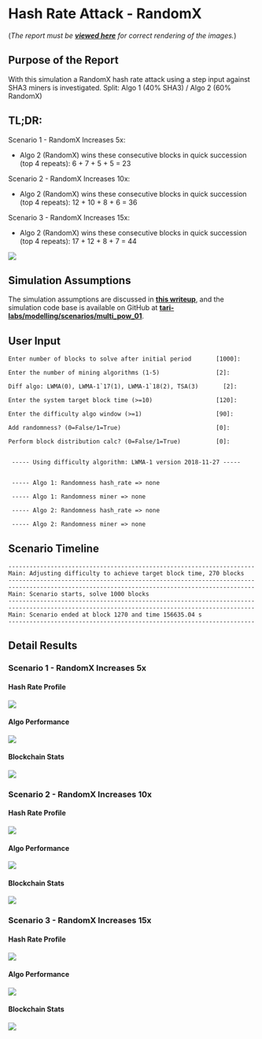 # Hash Rate Attack - RandomX

(_The report must be [**viewed here**](https://demo.hedgedoc.org/s/cKgrfUlG3) for correct rendering of the images._)

## Purpose of the Report

With this simulation a RandomX hash rate attack using a step input against SHA3 miners is investigated.
Split: Algo 1 (40% SHA3) / Algo 2 (60% RandomX)


## TL;DR:

Scenario 1 - RandomX Increases 5x:

- Algo 2 (RandomX) wins these consecutive blocks in quick succession (top 4 repeats): 6 + 7 + 5 + 5 = 23

Scenario 2 - RandomX Increases 10x:

- Algo 2 (RandomX) wins these consecutive blocks in quick succession (top 4 repeats): 12 + 10 + 8 + 6 = 36

Scenario 3 - RandomX Increases 15x:

- Algo 2 (RandomX) wins these consecutive blocks in quick succession (top 4 repeats): 17 + 12 + 8 + 7 = 44


![](https://codimd.s3.shivering-isles.com/demo/uploads/upload_f61cc56002c4ecebecdf3796f5f666c8.png)

## Simulation Assumptions

The simulation assumptions are discussed in [**this writeup**](https://demo.codimd.org/s/SksWPUHeD), and the simulation code base is available on GitHub at [**tari-labs/modelling/scenarios/multi_pow_01**](https://github.com/tari-labs/modelling/tree/master/scenarios/multi_pow_01).

## User Input

```
Enter number of blocks to solve after initial period       [1000]: 

Enter the number of mining algorithms (1-5)                [2]: 

Diff algo: LWMA(0), LWMA-1`17(1), LWMA-1`18(2), TSA(3)       [2]: 

Enter the system target block time (>=10)                  [120]: 

Enter the difficulty algo window (>=1)                     [90]: 

Add randomness? (0=False/1=True)                           [0]: 

Perform block distribution calc? (0=False/1=True)          [0]: 


 ----- Using difficulty algorithm: LWMA-1 version 2018-11-27 -----


 ----- Algo 1: Randomness hash_rate => none

 ----- Algo 1: Randomness miner => none

 ----- Algo 2: Randomness hash_rate => none

 ----- Algo 2: Randomness miner => none
```

## Scenario Timeline

```
----------------------------------------------------------------------
Main: Adjusting difficulty to achieve target block time, 270 blocks
----------------------------------------------------------------------
----------------------------------------------------------------------
Main: Scenario starts, solve 1000 blocks
----------------------------------------------------------------------
----------------------------------------------------------------------
Main: Scenario ended at block 1270 and time 156635.04 s
----------------------------------------------------------------------
```


## Detail Results

### Scenario 1 - RandomX Increases 5x

#### Hash Rate Profile

![](https://codimd.s3.shivering-isles.com/demo/uploads/upload_fc13fdbee7b9ff0c5928a06a066b2bce.png)

#### Algo Performance

![](https://codimd.s3.shivering-isles.com/demo/uploads/upload_c5e3e3cd0b841f7bdee3fc5a36be7fcc.png)

#### Blockchain Stats

![](https://codimd.s3.shivering-isles.com/demo/uploads/upload_f5d57996221bbc75a8ab14c6d138cfd6.png)

### Scenario 2 - RandomX Increases 10x

#### Hash Rate Profile

![](https://codimd.s3.shivering-isles.com/demo/uploads/upload_62edcee9f9dedfae18fdb34c2a844b9a.png)

#### Algo Performance

![](https://codimd.s3.shivering-isles.com/demo/uploads/upload_3ba85cdd18ce39d3aadbd87d4a49a69c.png)

#### Blockchain Stats

![](https://codimd.s3.shivering-isles.com/demo/uploads/upload_415abd5ce925c71b368f56a0201a314c.png)

### Scenario 3 - RandomX Increases 15x

#### Hash Rate Profile

![](https://codimd.s3.shivering-isles.com/demo/uploads/upload_5209f4550f9976a753076f39c469b56d.png)

#### Algo Performance

![](https://codimd.s3.shivering-isles.com/demo/uploads/upload_6843beb984f83f179627a0480f2bf5ad.png)

#### Blockchain Stats

![](https://codimd.s3.shivering-isles.com/demo/uploads/upload_ddc2f89d893614dc4ecf3d7f03df7fbc.png)
